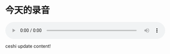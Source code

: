 # 今天的录音

<audio style="width: 100%;" preload="false" controls controlslist="nodownload"><source src="//file.simai.life/audio/mp3/2019/190801-01.mp3" type="audio/mpeg">Your browser does not support the audio element.</audio>

ceshi update content!